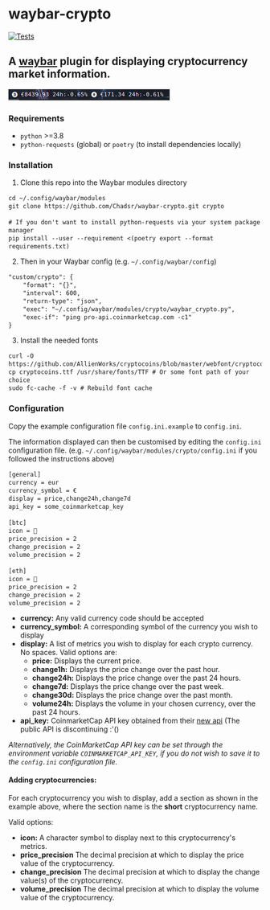 # waybar-crypto

[![Tests](https://github.com/Chadsr/waybar-crypto/actions/workflows/test.yml/badge.svg)](https://github.com/Chadsr/waybar-crypto/actions/workflows/test.yml)

## A [waybar](https://github.com/Alexays/Waybar) plugin for displaying cryptocurrency market information.

![Example Setup](https://raw.githubusercontent.com/Chadsr/waybar-crypto/master/images/waybar_crypto.png)

### Requirements

- `python` >=3.8
- `python-requests` (global) or `poetry` (to install dependencies locally)

### Installation

1. Clone this repo into the Waybar modules directory

```
cd ~/.config/waybar/modules
git clone https://github.com/Chadsr/waybar-crypto.git crypto

# If you don't want to install python-requests via your system package manager
pip install --user --requirement <(poetry export --format requirements.txt)
```

2. Then in your Waybar config (e.g. `~/.config/waybar/config`)

```
"custom/crypto": {
    "format": "{}",
    "interval": 600,
    "return-type": "json",
    "exec": "~/.config/waybar/modules/crypto/waybar_crypto.py",
    "exec-if": "ping pro-api.coinmarketcap.com -c1"
}
```

3. Install the needed fonts

```
curl -O https://github.com/AllienWorks/cryptocoins/blob/master/webfont/cryptocoins.ttf
cp cryptocoins.ttf /usr/share/fonts/TTF # Or some font path of your choice
sudo fc-cache -f -v # Rebuild font cache
```

### Configuration
Copy the example configuration file `config.ini.example` to `config.ini`.

The information displayed can then be customised by editing the `config.ini` configuration file.
(e.g. `~/.config/waybar/modules/crypto/config.ini` if you followed the instructions above)

```
[general]
currency = eur
currency_symbol = €
display = price,change24h,change7d
api_key = some_coinmarketcap_key

[btc]
icon = 
price_precision = 2
change_precision = 2
volume_precision = 2

[eth]
icon = 
price_precision = 2
change_precision = 2
volume_precision = 2
```

- **currency:** Any valid currency code should be accepted
- **currency_symbol:** A corresponding symbol of the currency you wish to display
- **display:** A list of metrics you wish to display for each crypto currency. No spaces.
  Valid options are:
  - **price:** Displays the current price.
  - **change1h:** Displays the price change over the past hour.
  - **change24h:** Displays the price change over the past 24 hours.
  - **change7d:** Displays the price change over the past week.
  - **change30d:** Displays the price change over the past month.
  - **volume24h:** Displays the volume in your chosen currency, over the past 24 hours.
- **api_key:** CoinmarketCap API key obtained from their [new api](https://coinmarketcap.com/api/) (The public API is discontinuing :'()

_Alternatively, the CoinMarketCap API key can be set through the environment variable `COINMARKETCAP_API_KEY`, if you do not wish to save it to the `config.ini` configuration file._

#### Adding cryptocurrencies:

For each cryptocurrency you wish to display, add a section as shown in the example above, where the section name is the **short** cryptocurrency name.

Valid options:

- **icon:** A character symbol to display next to this cryptocurrency's metrics.
- **price_precision** The decimal precision at which to display the price value of the cryptocurrency.
- **change_precision** The decimal precision at which to display the change value(s) of the cryptocurrency.
- **volume_precision** The decimal precision at which to display the volume value of the cryptocurrency.
